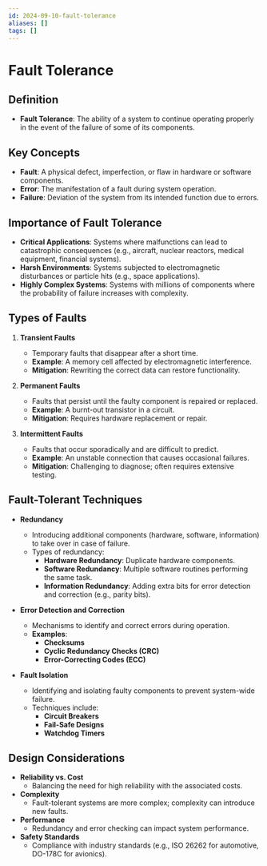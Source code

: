 ```yaml
---
id: 2024-09-10-fault-tolerance
aliases: []
tags: []
---
```


# Fault Tolerance

## Definition

- **Fault Tolerance**: The ability of a system to continue operating properly in the event of the failure of some of its components.

## Key Concepts

- **Fault**: A physical defect, imperfection, or flaw in hardware or software components.
- **Error**: The manifestation of a fault during system operation.
- **Failure**: Deviation of the system from its intended function due to errors.

## Importance of Fault Tolerance

- **Critical Applications**: Systems where malfunctions can lead to catastrophic consequences (e.g., aircraft, nuclear reactors, medical equipment, financial systems).
- **Harsh Environments**: Systems subjected to electromagnetic disturbances or particle hits (e.g., space applications).
- **Highly Complex Systems**: Systems with millions of components where the probability of failure increases with complexity.

## Types of Faults

1. **Transient Faults**

   - Temporary faults that disappear after a short time.
   - **Example**: A memory cell affected by electromagnetic interference.
   - **Mitigation**: Rewriting the correct data can restore functionality.

2. **Permanent Faults**

   - Faults that persist until the faulty component is repaired or replaced.
   - **Example**: A burnt-out transistor in a circuit.
   - **Mitigation**: Requires hardware replacement or repair.

3. **Intermittent Faults**
   - Faults that occur sporadically and are difficult to predict.
   - **Example**: An unstable connection that causes occasional failures.
   - **Mitigation**: Challenging to diagnose; often requires extensive testing.

## Fault-Tolerant Techniques

- **Redundancy**

  - Introducing additional components (hardware, software, information) to take over in case of failure.
  - Types of redundancy:
    - **Hardware Redundancy**: Duplicate hardware components.
    - **Software Redundancy**: Multiple software routines performing the same task.
    - **Information Redundancy**: Adding extra bits for error detection and correction (e.g., parity bits).

- **Error Detection and Correction**

  - Mechanisms to identify and correct errors during operation.
  - **Examples**:
    - **Checksums**
    - **Cyclic Redundancy Checks (CRC)**
    - **Error-Correcting Codes (ECC)**

- **Fault Isolation**
  - Identifying and isolating faulty components to prevent system-wide failure.
  - Techniques include:
    - **Circuit Breakers**
    - **Fail-Safe Designs**
    - **Watchdog Timers**

## Design Considerations

- **Reliability vs. Cost**
  - Balancing the need for high reliability with the associated costs.
- **Complexity**
  - Fault-tolerant systems are more complex; complexity can introduce new faults.
- **Performance**
  - Redundancy and error checking can impact system performance.
- **Safety Standards**
  - Compliance with industry standards (e.g., ISO 26262 for automotive, DO-178C for avionics).
